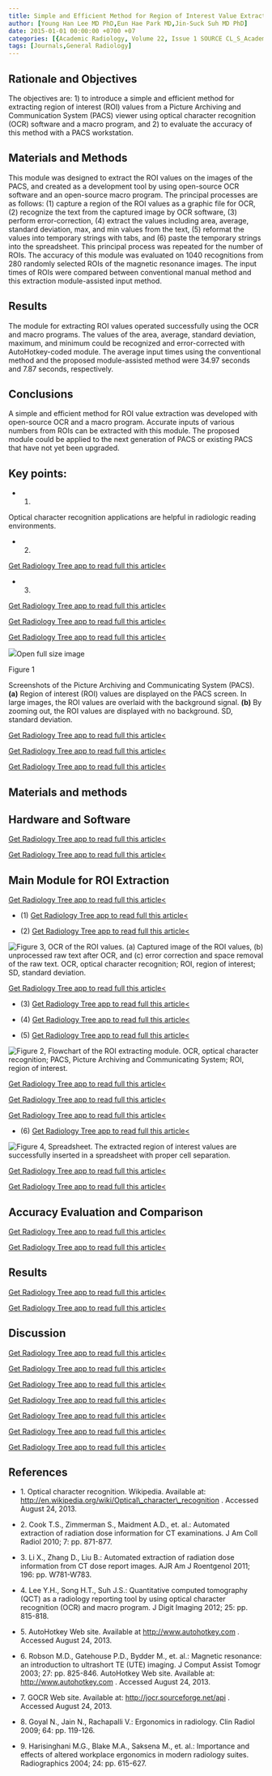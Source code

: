 ```yaml
---
title: Simple and Efficient Method for Region of Interest Value Extraction from Picture Archiving and Communication System Viewer with Optical Character Recognition Software and Macro Program
author: [Young Han Lee MD PhD,Eun Hae Park MD,Jin-Suck Suh MD PhD]
date: 2015-01-01 00:00:00 +0700 +07
categories: [{Academic Radiology, Volume 22, Issue 1 SOURCE CL_S_AcademicRadiologyVolume22Issue1 1}]
tags: [Journals,General Radiology]
---
```

## Rationale and Objectives

The objectives are: 1) to introduce a simple and efficient method for extracting region of interest (ROI) values from a Picture Archiving and Communication System (PACS) viewer using optical character recognition (OCR) software and a macro program, and 2) to evaluate the accuracy of this method with a PACS workstation.

## Materials and Methods

This module was designed to extract the ROI values on the images of the PACS, and created as a development tool by using open-source OCR software and an open-source macro program. The principal processes are as follows: (1) capture a region of the ROI values as a graphic file for OCR, (2) recognize the text from the captured image by OCR software, (3) perform error-correction, (4) extract the values including area, average, standard deviation, max, and min values from the text, (5) reformat the values into temporary strings with tabs, and (6) paste the temporary strings into the spreadsheet. This principal process was repeated for the number of ROIs. The accuracy of this module was evaluated on 1040 recognitions from 280 randomly selected ROIs of the magnetic resonance images. The input times of ROIs were compared between conventional manual method and this extraction module-assisted input method.

## Results

The module for extracting ROI values operated successfully using the OCR and macro programs. The values of the area, average, standard deviation, maximum, and minimum could be recognized and error-corrected with AutoHotkey-coded module. The average input times using the conventional method and the proposed module-assisted method were 34.97 seconds and 7.87 seconds, respectively.

## Conclusions

A simple and efficient method for ROI value extraction was developed with open-source OCR and a macro program. Accurate inputs of various numbers from ROIs can be extracted with this module. The proposed module could be applied to the next generation of PACS or existing PACS that have not yet been upgraded.

## Key points:

- 1.
Optical character recognition applications are helpful in radiologic reading environments.

- 2.
[Get Radiology Tree app to read full this article<](https://clinicalpub.com/app)

- 3.
[Get Radiology Tree app to read full this article<](https://clinicalpub.com/app)


[Get Radiology Tree app to read full this article<](https://clinicalpub.com/app)

[Get Radiology Tree app to read full this article<](https://clinicalpub.com/app)

![](https://d1niluoi1dd30v.cloudfront.net/10766332/S1076633213X00248/S1076633214002475/gr1.jpg?Signature=DAISdBiZKX5NMbh5QmCob8Cf7mBj1Sm41UhpV12WyQtE0wwbk3TeHu5YyOfbEKG7PvlWZqa3urAwbeGHWMTUHYtOcZKZ06On9xnX8%7EYo6IpDWRYWY5rG3XPbj1WUWCQ246GQ1A-vXrQ7AlPBbDuYd1F63L79rCflvLd2rqfD-AA_&Expires=1669584078&Key-Pair-Id=APKAICLNFGBCWWYGVIZQ)Open full size image

Figure 1


Screenshots of the Picture Archiving and Communicating System (PACS). **(a)** Region of interest (ROI) values are displayed on the PACS screen. In large images, the ROI values are overlaid with the background signal. **(b)** By zooming out, the ROI values are displayed with no background. SD, standard deviation.


[Get Radiology Tree app to read full this article<](https://clinicalpub.com/app)

[Get Radiology Tree app to read full this article<](https://clinicalpub.com/app)

[Get Radiology Tree app to read full this article<](https://clinicalpub.com/app)

## Materials and methods

## Hardware and Software

[Get Radiology Tree app to read full this article<](https://clinicalpub.com/app)

[Get Radiology Tree app to read full this article<](https://clinicalpub.com/app)

## Main Module for ROI Extraction

[Get Radiology Tree app to read full this article<](https://clinicalpub.com/app)

- (1)
[Get Radiology Tree app to read full this article<](https://clinicalpub.com/app)

- (2)
[Get Radiology Tree app to read full this article<](https://clinicalpub.com/app)

![Figure 3, OCR of the ROI values. (a) Captured image of the ROI values, (b) unprocessed raw text after OCR, and (c) error correction and space removal of the raw text. OCR, optical character recognition; ROI, region of interest; SD, standard deviation.](https://storage.googleapis.com/dl.dentistrykey.com/clinical/SimpleandEfficientMethodforRegionofInterestValueExtractionfromPictureArchivingandCommunicationSystemViewerwithOpticalCharacterRecognitionSoftwareandMacroProgram/0_1s20S1076633214002475.jpg)

[Get Radiology Tree app to read full this article<](https://clinicalpub.com/app)

- (3)
[Get Radiology Tree app to read full this article<](https://clinicalpub.com/app)

- (4)
[Get Radiology Tree app to read full this article<](https://clinicalpub.com/app)

- (5)
[Get Radiology Tree app to read full this article<](https://clinicalpub.com/app)


![Figure 2, Flowchart of the ROI extracting module. OCR, optical character recognition; PACS, Picture Archiving and Communicating System; ROI, region of interest.](https://storage.googleapis.com/dl.dentistrykey.com/clinical/SimpleandEfficientMethodforRegionofInterestValueExtractionfromPictureArchivingandCommunicationSystemViewerwithOpticalCharacterRecognitionSoftwareandMacroProgram/1_1s20S1076633214002475.jpg)

[Get Radiology Tree app to read full this article<](https://clinicalpub.com/app)

[Get Radiology Tree app to read full this article<](https://clinicalpub.com/app)

[Get Radiology Tree app to read full this article<](https://clinicalpub.com/app)

- (6)
[Get Radiology Tree app to read full this article<](https://clinicalpub.com/app)

![Figure 4, Spreadsheet. The extracted region of interest values are successfully inserted in a spreadsheet with proper cell separation.](https://storage.googleapis.com/dl.dentistrykey.com/clinical/SimpleandEfficientMethodforRegionofInterestValueExtractionfromPictureArchivingandCommunicationSystemViewerwithOpticalCharacterRecognitionSoftwareandMacroProgram/2_1s20S1076633214002475.jpg)

[Get Radiology Tree app to read full this article<](https://clinicalpub.com/app)


[Get Radiology Tree app to read full this article<](https://clinicalpub.com/app)

## Accuracy Evaluation and Comparison

[Get Radiology Tree app to read full this article<](https://clinicalpub.com/app)

[Get Radiology Tree app to read full this article<](https://clinicalpub.com/app)

## Results

[Get Radiology Tree app to read full this article<](https://clinicalpub.com/app)

[Get Radiology Tree app to read full this article<](https://clinicalpub.com/app)

## Discussion

[Get Radiology Tree app to read full this article<](https://clinicalpub.com/app)

[Get Radiology Tree app to read full this article<](https://clinicalpub.com/app)

[Get Radiology Tree app to read full this article<](https://clinicalpub.com/app)

[Get Radiology Tree app to read full this article<](https://clinicalpub.com/app)

[Get Radiology Tree app to read full this article<](https://clinicalpub.com/app)

[Get Radiology Tree app to read full this article<](https://clinicalpub.com/app)

[Get Radiology Tree app to read full this article<](https://clinicalpub.com/app)

## References

- 1\.  Optical character recognition. Wikipedia. Available at:  http://en.wikipedia.org/wiki/Optical\_character\_recognition  . Accessed August 24, 2013.


- 2\. Cook T.S., Zimmerman S., Maidment A.D., et. al.: Automated extraction of radiation dose information for CT examinations. J Am Coll Radiol 2010; 7: pp. 871-877.


- 3\. Li X., Zhang D., Liu B.: Automated extraction of radiation dose information from CT dose report images. AJR Am J Roentgenol 2011; 196: pp. W781-W783.


- 4\. Lee Y.H., Song H.T., Suh J.S.: Quantitative computed tomography (QCT) as a radiology reporting tool by using optical character recognition (OCR) and macro program. J Digit Imaging 2012; 25: pp. 815-818.


- 5\.  AutoHotkey Web site. Available at  http://www.autohotkey.com  . Accessed August 24, 2013.


- 6\. Robson M.D., Gatehouse P.D., Bydder M., et. al.: Magnetic resonance: an introduction to ultrashort TE (UTE) imaging. J Comput Assist Tomogr 2003; 27: pp. 825-846. AutoHotkey Web site. Available at:  http://www.autohotkey.com  . Accessed August 24, 2013.


- 7\.  GOCR Web site. Available at:  http://jocr.sourceforge.net/api  . Accessed August 24, 2013.


- 8\. Goyal N., Jain N., Rachapalli V.: Ergonomics in radiology. Clin Radiol 2009; 64: pp. 119-126.


- 9\. Harisinghani M.G., Blake M.A., Saksena M., et. al.: Importance and effects of altered workplace ergonomics in modern radiology suites. Radiographics 2004; 24: pp. 615-627.